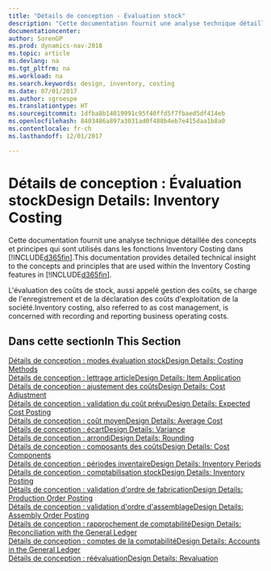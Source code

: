 ```yaml
---
title: "Détails de conception - Évaluation stock"
description: "Cette documentation fournit une analyse technique détaillée des concepts et principes qui sont utilisés avec les fonctionnalités de coûts ajustés dans [!INCLUDE[d365fin](includes/d365fin_md.md)]."
documentationcenter: 
author: SorenGP
ms.prod: dynamics-nav-2018
ms.topic: article
ms.devlang: na
ms.tgt_pltfrm: na
ms.workload: na
ms.search.keywords: design, inventory, costing
ms.date: 07/01/2017
ms.author: sgroespe
ms.translationtype: HT
ms.sourcegitcommit: 1dfba8b14019991c95f40ffd5f7fbaed5df414eb
ms.openlocfilehash: 8403486a897a3031ad0f488b4eb7e415daa1b8a0
ms.contentlocale: fr-ch
ms.lasthandoff: 12/01/2017

---
```

# <a name="design-details-inventory-costing"></a><span data-ttu-id="289c2-103">Détails de conception : Évaluation stock</span><span class="sxs-lookup"><span data-stu-id="289c2-103">Design Details: Inventory Costing</span></span>
<span data-ttu-id="289c2-104">Cette documentation fournit une analyse technique détaillée des concepts et principes qui sont utilisés dans les fonctions Inventory Costing dans [!INCLUDE[d365fin](includes/d365fin_md.md)].</span><span class="sxs-lookup"><span data-stu-id="289c2-104">This documentation provides detailed technical insight to the concepts and principles that are used within the Inventory Costing features in [!INCLUDE[d365fin](includes/d365fin_md.md)].</span></span>  

<span data-ttu-id="289c2-105">L'évaluation des coûts de stock, aussi appelé gestion des coûts, se charge de l'enregistrement et de la déclaration des coûts d'exploitation de la société.</span><span class="sxs-lookup"><span data-stu-id="289c2-105">Inventory costing, also referred to as cost management, is concerned with recording and reporting business operating costs.</span></span>  

## <a name="in-this-section"></a><span data-ttu-id="289c2-106">Dans cette section</span><span class="sxs-lookup"><span data-stu-id="289c2-106">In This Section</span></span>  
[<span data-ttu-id="289c2-107">Détails de conception : modes évaluation stock</span><span class="sxs-lookup"><span data-stu-id="289c2-107">Design Details: Costing Methods</span></span>](design-details-costing-methods.md)  
[<span data-ttu-id="289c2-108">Détails de conception : lettrage article</span><span class="sxs-lookup"><span data-stu-id="289c2-108">Design Details: Item Application</span></span>](design-details-item-application.md)  
[<span data-ttu-id="289c2-109">Détails de conception : ajustement des coûts</span><span class="sxs-lookup"><span data-stu-id="289c2-109">Design Details: Cost Adjustment</span></span>](design-details-cost-adjustment.md)  
[<span data-ttu-id="289c2-110">Détails de conception : validation du coût prévu</span><span class="sxs-lookup"><span data-stu-id="289c2-110">Design Details: Expected Cost Posting</span></span>](design-details-expected-cost-posting.md)  
[<span data-ttu-id="289c2-111">Détails de conception : coût moyen</span><span class="sxs-lookup"><span data-stu-id="289c2-111">Design Details: Average Cost</span></span>](design-details-average-cost.md)  
[<span data-ttu-id="289c2-112">Détails de conception : écart</span><span class="sxs-lookup"><span data-stu-id="289c2-112">Design Details: Variance</span></span>](design-details-variance.md)  
[<span data-ttu-id="289c2-113">Détails de conception : arrondi</span><span class="sxs-lookup"><span data-stu-id="289c2-113">Design Details: Rounding</span></span>](design-details-rounding.md)  
[<span data-ttu-id="289c2-114">Détails de conception : composants des coûts</span><span class="sxs-lookup"><span data-stu-id="289c2-114">Design Details: Cost Components</span></span>](design-details-cost-components.md)  
[<span data-ttu-id="289c2-115">Détails de conception : périodes inventaire</span><span class="sxs-lookup"><span data-stu-id="289c2-115">Design Details: Inventory Periods</span></span>](design-details-inventory-periods.md)  
[<span data-ttu-id="289c2-116">Détails de conception : comptabilisation stock</span><span class="sxs-lookup"><span data-stu-id="289c2-116">Design Details: Inventory Posting</span></span>](design-details-inventory-posting.md)  
[<span data-ttu-id="289c2-117">Détails de conception : validation d'ordre de fabrication</span><span class="sxs-lookup"><span data-stu-id="289c2-117">Design Details: Production Order Posting</span></span>](design-details-production-order-posting.md)  
[<span data-ttu-id="289c2-118">Détails de conception : validation d'ordre d'assemblage</span><span class="sxs-lookup"><span data-stu-id="289c2-118">Design Details: Assembly Order Posting</span></span>](design-details-assembly-order-posting.md)  
[<span data-ttu-id="289c2-119">Détails de conception : rapprochement de comptabilité</span><span class="sxs-lookup"><span data-stu-id="289c2-119">Design Details: Reconciliation with the General Ledger</span></span>](design-details-reconciliation-with-the-general-ledger.md)  
[<span data-ttu-id="289c2-120">Détails de conception : comptes de la comptabilité</span><span class="sxs-lookup"><span data-stu-id="289c2-120">Design Details: Accounts in the General Ledger</span></span>](design-details-accounts-in-the-general-ledger.md)  
[<span data-ttu-id="289c2-121">Détails de conception : réévaluation</span><span class="sxs-lookup"><span data-stu-id="289c2-121">Design Details: Revaluation</span></span>](design-details-revaluation.md)

